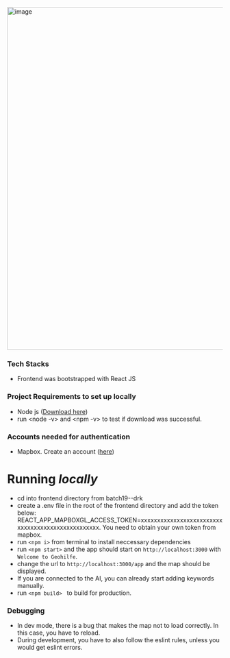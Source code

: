 
<img width="800" alt="image" src="https://github.com/DigitalProductschool/batch19--drk/assets/37347588/04b316c7-6fe7-4f95-8d9f-f787aab6f580">

### Tech Stacks
- Frontend was bootstrapped with React JS

### Project Requirements to set up locally
- Node js ([Download here](https://nodejs.org/en/download))
- run <node -v> and <npm -v> to test if download was successful.

### Accounts needed for authentication
- Mapbox. Create an account ([here](https://account.mapbox.com/auth/signin/))

# Running **_locally_**

- cd into frontend directory from batch19--drk
- create a .env file in the root of the frontend directory and add the token below:
REACT_APP_MAPBOXGL_ACCESS_TOKEN=xxxxxxxxxxxxxxxxxxxxxxxxxxxxxxxxxxxxxxxxxxxxxxxxxx. You need to obtain your own token from mapbox.
- run  ```<npm i>``` from terminal to install neccessary dependencies
- run  ```<npm start>``` and the app should start on ```http://localhost:3000``` with ```Welcome to Geohilfe```.
- change the url to ```http://localhost:3000/app``` and the map should be displayed.
- If you are connected to the AI, you can already start adding keywords manually.
- run ```<npm build> ``` to build for production.

### Debugging
- In dev mode, there is a bug that makes the map not to load correctly. In this case, you have to reload.
- During development, you have to also follow the eslint rules, unless you would get eslint errors. 
